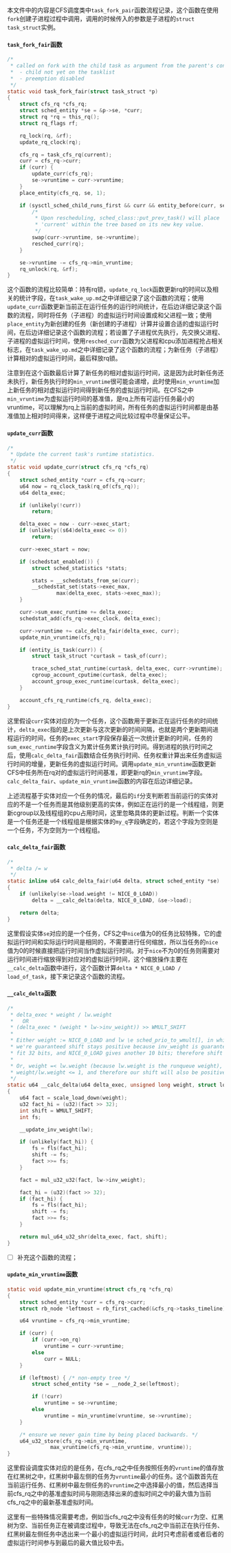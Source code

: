 本文件中的内容是CFS调度类中`task_fork_pair`函数流程记录，这个函数在使用`fork`创建子进程过程中调用，调用的时候传入的参数是子进程的`struct task_struct`实例。

#### `task_fork_fair`函数

```c
/*
 * called on fork with the child task as argument from the parent's context
 *  - child not yet on the tasklist
 *  - preemption disabled
 */
static void task_fork_fair(struct task_struct *p)
{
    struct cfs_rq *cfs_rq;
    struct sched_entity *se = &p->se, *curr;
    struct rq *rq = this_rq();
    struct rq_flags rf;

    rq_lock(rq, &rf);
    update_rq_clock(rq);

    cfs_rq = task_cfs_rq(current);
    curr = cfs_rq->curr;
    if (curr) {
        update_curr(cfs_rq);
        se->vruntime = curr->vruntime;
    }
    place_entity(cfs_rq, se, 1);

    if (sysctl_sched_child_runs_first && curr && entity_before(curr, se)) {
        /*
         * Upon rescheduling, sched_class::put_prev_task() will place
         * 'current' within the tree based on its new key value.
         */
        swap(curr->vruntime, se->vruntime);
        resched_curr(rq);
    }

    se->vruntime -= cfs_rq->min_vruntime;
    rq_unlock(rq, &rf);
}
```

这个函数的流程比较简单：持有rq锁，`update_rq_lock`函数更新rq的时间以及相关的统计字段，在`task_wake_up.md`之中详细记录了这个函数的流程；使用`update_curr`函数更新当前正在运行任务的运行时间统计，在后边详细记录这个函数的流程，同时将任务（子进程）的虚拟运行时间设置成和父进程一致；使用`place_entity`为新创建的任务（新创建的子进程）计算并设置合适的虚拟运行时间，在后边详细记录这个函数的流程；若设置了子进程优先执行，先交换父进程、子进程的虚拟运行时间，使用`resched_curr`函数为父进程和cpu添加进程抢占相关标志，在`task_wake_up.md`之中详细记录了这个函数的流程；为新任务（子进程）计算相对的虚拟运行时间，最后释放rq锁。

注意到在这个函数最后计算了新任务的相对虚拟运行时间，这是因为此时新任务还未执行，新任务执行时的`min_vruntime`很可能会递增，此时使用`min_vruntime`加上新任务的相对虚拟运行时间得到新任务的虚拟运行时间。在CFS之中`min_vruntime`为虚拟运行时间的基准值，是rq上所有可运行任务最小的vruntime，可以理解为rq上当前的虚拟时间，所有任务的虚拟运行时间都是由基准值加上相对时间得来，这样便于进程之间比较过程中尽量保证公平。

#### `update_curr`函数

```c
/*
 * Update the current task's runtime statistics.
 */
static void update_curr(struct cfs_rq *cfs_rq)
{
	struct sched_entity *curr = cfs_rq->curr;
	u64 now = rq_clock_task(rq_of(cfs_rq));
	u64 delta_exec;

	if (unlikely(!curr))
		return;

	delta_exec = now - curr->exec_start;
	if (unlikely((s64)delta_exec <= 0))
		return;

	curr->exec_start = now;

	if (schedstat_enabled()) {
		struct sched_statistics *stats;

		stats = __schedstats_from_se(curr);
		__schedstat_set(stats->exec_max,
				max(delta_exec, stats->exec_max));
	}

	curr->sum_exec_runtime += delta_exec;
	schedstat_add(cfs_rq->exec_clock, delta_exec);

	curr->vruntime += calc_delta_fair(delta_exec, curr);
	update_min_vruntime(cfs_rq);

	if (entity_is_task(curr)) {
		struct task_struct *curtask = task_of(curr);

		trace_sched_stat_runtime(curtask, delta_exec, curr->vruntime);
		cgroup_account_cputime(curtask, delta_exec);
		account_group_exec_runtime(curtask, delta_exec);
	}

	account_cfs_rq_runtime(cfs_rq, delta_exec);
}

```

这里假设`curr`实体对应的为一个任务，这个函数用于更新正在运行任务的时间统计，`delta_exec`指的是上次更新与这次更新的时间间隔，也就是两个更新期间进程运行的时间，任务的`exec_start`字段保存最近一次统计更新的时间，任务的`sum_exec_runtime`字段含义为累计任务累计执行时间。得到进程的执行时间之后，使用`calc_delta_fair`函数结合任务执行时间、任务权重计算出来任务虚拟运行时间的增量，更新任务的虚拟运行时间。调用`update_min_vruntime`函数更新CFS中任务所在rq对的虚拟运行时间基准，即更新rq的`min_vruntime`字段。`calc_delta_fair`、`update_min_vruntime`函数的内容在后边详细记录。

上述流程基于实体对应一个任务的情况，最后的`if`分支判断若当前运行的实体对应的不是一个任务而是其他级别更高的实体，例如正在运行的是一个线程组，则更新cgroup以及线程组的cpu占用时间，这里忽略具体的更新过程。判断一个实体是一个任务还是一个线程组是根据实体的`my_q`字段确定的，若这个字段为空则是一个任务，不为空则为一个线程组。

#### `calc_delta_fair`函数

```c
/*
 * delta /= w
 */
static inline u64 calc_delta_fair(u64 delta, struct sched_entity *se)
{
	if (unlikely(se->load.weight != NICE_0_LOAD))
		delta = __calc_delta(delta, NICE_0_LOAD, &se->load);

	return delta;
}


```

这里假设实体`se`对应的是一个任务，CFS之中`nice`值为0的任务比较特殊，它的虚拟运行时间和实际运行时间是相同的，不需要进行任何缩放，所以当任务的`nice`值为0的时候直接把运行时间当作虚拟运行时间。对于`nice`不为0的任务则需要对运行时间进行缩放得到对应对的虚拟运行时间，这个缩放操作主要在`__calc_delta`函数中进行，这个函数计算`delta * NICE_0_LOAD / load_of_task`，接下来记录这个函数的流程。

#### `__calc_delta`函数

```c
/*
 * delta_exec * weight / lw.weight
 *   OR
 * (delta_exec * (weight * lw->inv_weight)) >> WMULT_SHIFT
 *
 * Either weight := NICE_0_LOAD and lw \e sched_prio_to_wmult[], in which case
 * we're guaranteed shift stays positive because inv_weight is guaranteed to
 * fit 32 bits, and NICE_0_LOAD gives another 10 bits; therefore shift >= 22.
 *
 * Or, weight =< lw.weight (because lw.weight is the runqueue weight), thus
 * weight/lw.weight <= 1, and therefore our shift will also be positive.
 */
static u64 __calc_delta(u64 delta_exec, unsigned long weight, struct load_weight *lw)
{
	u64 fact = scale_load_down(weight);
	u32 fact_hi = (u32)(fact >> 32);
	int shift = WMULT_SHIFT;
	int fs;

	__update_inv_weight(lw);

	if (unlikely(fact_hi)) {
		fs = fls(fact_hi);
		shift -= fs;
		fact >>= fs;
	}

	fact = mul_u32_u32(fact, lw->inv_weight);

	fact_hi = (u32)(fact >> 32);
	if (fact_hi) {
		fs = fls(fact_hi);
		shift -= fs;
		fact >>= fs;
	}

	return mul_u64_u32_shr(delta_exec, fact, shift);
}


```

- [ ] 补充这个函数的流程；

#### `update_min_vruntime`函数

```c
static void update_min_vruntime(struct cfs_rq *cfs_rq)
{
	struct sched_entity *curr = cfs_rq->curr;
	struct rb_node *leftmost = rb_first_cached(&cfs_rq->tasks_timeline);

	u64 vruntime = cfs_rq->min_vruntime;

	if (curr) {
		if (curr->on_rq)
			vruntime = curr->vruntime;
		else
			curr = NULL;
	}

	if (leftmost) { /* non-empty tree */
		struct sched_entity *se = __node_2_se(leftmost);

		if (!curr)
			vruntime = se->vruntime;
		else
			vruntime = min_vruntime(vruntime, se->vruntime);
	}

	/* ensure we never gain time by being placed backwards. */
	u64_u32_store(cfs_rq->min_vruntime,
		      max_vruntime(cfs_rq->min_vruntime, vruntime));
}
```

这里假设调度实体对应的是任务，在cfs_rq之中任务按照任务的`vruntime`的值存放在红黑树之中，红黑树中最左侧的任务为`vruntime`最小的任务。这个函数首先在当前运行任务、红黑树中最左侧任务的`vruntime`之中选择最小的值，然后选择当前cfs_rq之中的基准虚拟时间与刚刚选择出来的虚拟时间之中的最大值为当前cfs_rq之中的最新基准虚拟时间。

这里有一些特殊情况需要考虑，例如当cfs_rq之中没有任务的时候`curr`为空、红黑树为空、当前任务正在被调度过程中，导致无法在cfs_rq之中当前正在执行任务、红黑树最左侧任务中选出来一个最小的虚拟运行时间，此时只考虑前者或者后者的虚拟运行时间参与到最后的最大值比较中去。
